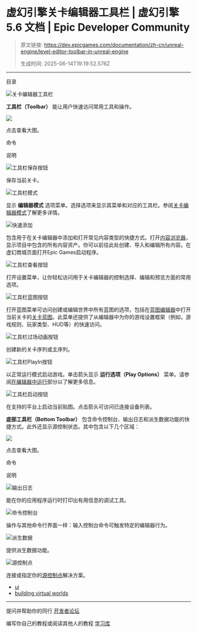 # 虚幻引擎关卡编辑器工具栏 | 虚幻引擎 5.6 文档 | Epic Developer Community

> 原文链接: https://dev.epicgames.com/documentation/zh-cn/unreal-engine/level-editor-toolbar-in-unreal-engine
> 
> 生成时间: 2025-06-14T19:19:52.576Z

---

目录

![关卡编辑器工具栏](https://dev.epicgames.com/community/api/documentation/image/06a5c660-7ae2-42d2-9ebb-b6c2d28b4f90?resizing_type=fill&width=1920&height=335)

**工具栏（Toolbar）** 能让用户快速访问常用工具和操作。

[![](https://d1iv7db44yhgxn.cloudfront.net/documentation/images/d8c58304-b24c-4a67-8502-d78807e63494/01-toolbar.png)](https://d1iv7db44yhgxn.cloudfront.net/documentation/images/d8c58304-b24c-4a67-8502-d78807e63494/01-toolbar.png)

点击查看大图。

命令

说明

![工具栏保存按钮](https://d1iv7db44yhgxn.cloudfront.net/documentation/images/6ebeb486-0b77-4f45-afd9-c687865536a3/02-button-toolbar-save.png "Button Toolbar Save")

保存当前关卡。

![工具栏模式](https://d1iv7db44yhgxn.cloudfront.net/documentation/images/335b74d5-6953-4026-9cf1-58601e29390c/03-toolbar-modes.png "Toolbar Modes")

显示 **编辑器模式** 选项菜单。选择选项来显示其菜单和对应的工具栏。参阅[关卡编辑器模式](/documentation/zh-cn/unreal-engine/level-editor-modes-in-unreal-engine)了解更多详情。

![快速添加](https://d1iv7db44yhgxn.cloudfront.net/documentation/images/936240ab-687e-4111-8a77-6c94079c8f25/04-quickly-add.png "Button Toolbar Content")

包含用于在关卡编辑器中添加和打开常见内容类型的快捷方式。打开[内容浏览器](/documentation/zh-cn/unreal-engine/content-browser-in-unreal-engine)，显示项目中包含的所有内容资产。你可以前往此处创建、导入和编辑所有内容。在虚幻商城页面打开Epic Games启动程序。

![工具栏查看按钮](https://d1iv7db44yhgxn.cloudfront.net/documentation/images/730b27cb-2508-4968-af26-00cb2581c686/05-button-toolbar-view.png "Button Toolbar View")

打开设置菜单，让你轻松访问用于关卡编辑器的控制选择、编辑和预览方面的常用选项。

![工具栏蓝图按钮](https://d1iv7db44yhgxn.cloudfront.net/documentation/images/363f2c4d-66e8-4b09-ad13-a0208a74e533/06-button-toolbar-blueprints.png "Button Toolbar Blueprints")

打开蓝图菜单可访问创建或编辑世界中所有蓝图的选项，包括在[蓝图编辑器](/documentation/zh-cn/unreal-engine/blueprints-visual-scripting-editor-user-interface-for-level-blueprints-in-unreal-engine)中打开当前关卡的[关卡蓝图](/documentation/zh-cn/unreal-engine/level-blueprint-in-unreal-engine)。此菜单还提供了从编辑器中为你的游戏设置框架（例如，游戏规则、玩家类型、HUD等）的快速访问。

![工具栏过场动画按钮](https://d1iv7db44yhgxn.cloudfront.net/documentation/images/cb5ea026-f05a-4c1c-8edb-ee964d41940f/07-button-toolbar-cinematics.png "Button Toolbar Cinematics")

创建新的关卡序列或主序列。

![工具栏PlayIn按钮](https://d1iv7db44yhgxn.cloudfront.net/documentation/images/fe37585a-21b5-43ee-aa1f-8ee4c8cbfdeb/08-button-toolbar-play-in.png "Button Toolbar PlayIn")

以正常运行模式启动游戏。单击箭头显示 **运行选项（Play Options）** 菜单。请参阅[在编辑器中运行](/documentation/zh-cn/unreal-engine/in-editor-testing-play-and-simulate-in-unreal-engine#%E5%9C%A8%E7%BC%96%E8%BE%91%E5%99%A8%E4%B8%AD%E8%BF%90%E8%A1%8C)部分以了解更多信息。

![工具栏启动按钮](https://d1iv7db44yhgxn.cloudfront.net/documentation/images/53701102-34b1-44ae-ac0a-90814198a3df/09-button-toolbar-launch.png "Button Toolbar Launch")

在支持的平台上启动当前贴图。点击箭头可访问已连接设备列表。

**底部工具栏（Bottom Toolbar）** 包含命令控制台、输出日志和派生数据功能的快捷方式。此外还显示源控制状态。其中包含以下几个区域：

[![](https://d1iv7db44yhgxn.cloudfront.net/documentation/images/79853c79-abad-40a2-9d5d-fae2188ca5c2/10-bottom-toolbar.png)](https://d1iv7db44yhgxn.cloudfront.net/documentation/images/79853c79-abad-40a2-9d5d-fae2188ca5c2/10-bottom-toolbar.png)

点击查看大图。

命令

说明

![输出日志](https://d1iv7db44yhgxn.cloudfront.net/documentation/images/0129af79-5d7f-40b5-827c-30c4020299aa/11-output-log.png "Output Log")

能在你的应用程序运行时打印出有用信息的调试工具。

![命令控制台](https://d1iv7db44yhgxn.cloudfront.net/documentation/images/90d8ebdd-0118-4b36-856c-357c518dcbe8/12-command-console.png "Command Console")

操作与其他命令行界面一样：输入控制台命令可触发特定的编辑器行为。

![派生数据](https://d1iv7db44yhgxn.cloudfront.net/documentation/images/a1e46618-0cb5-4eee-93c4-96248f504519/13-derived-data.png "Derived Data")

提供派生数据功能。

![源控制点](https://d1iv7db44yhgxn.cloudfront.net/documentation/images/27a616e1-7dc5-44d7-a96e-f8f44df19f99/14-source-control.png "Source Control")

连接或指定你的[源控制点](/documentation/zh-cn/unreal-engine/using-source-control-in-the-unreal-editor)解决方案。

-   [ui](https://dev.epicgames.com/community/search?query=ui)
-   [building virtual worlds](https://dev.epicgames.com/community/search?query=building%20virtual%20worlds)

* * *

提问并帮助你的同行 [开发者论坛](https://forums.unrealengine.com/categories?tag=unreal-engine)

编写你自己的教程或阅读其他人的教程 [学习库](https://dev.epicgames.com/community/unreal-engine/learning)